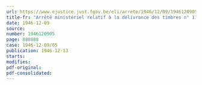 ```yaml
---
url: https://www.ejustice.just.fgov.be/eli/arrete/1946/12/09/1946120905/justel
title-fr: "Arrêté ministériel relatif à la délivrance des timbres n° 11 aux ayants droit (Abrogé par ADR 22-03-1947 , art. 3)"
date: 1946-12-09
source:
number: 1946120905
page: 888888
case: 1946-12-09/05
publication: 1946-12-13
starts:
modifies:
pdf-original:
pdf-consolidated:
---
```


